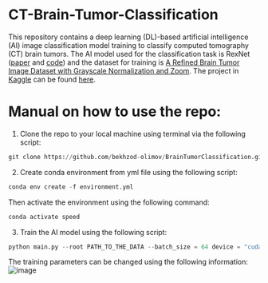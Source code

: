 # CT-Brain-Tumor-Classification

This repository contains a deep learning (DL)-based artificial intelligence (AI) image classification model training to classify computed tomography (CT) brain tumors. The AI model used for the classification task is RexNet ([paper](https://arxiv.org/pdf/2007.00992.pdf) and [code](https://github.com/clovaai/rexnet)) and the dataset for training is [A Refined Brain Tumor Image Dataset with Grayscale Normalization and Zoom](https://www.kaggle.com/datasets/thomasdubail/brain-tumors-256x256). The project in [Kaggle](https://www.kaggle.com/) can be found [here](https://www.kaggle.com/code/killa92/pytorch-resnet-18-99-9-accuracy).

# Manual on how to use the repo:

1. Clone the repo to your local machine using terminal via the following script:

```python
git clone https://github.com/bekhzod-olimov/BrainTumorClassification.git
```

2. Create conda environment from yml file using the following script:
```python
conda env create -f environment.yml
```
Then activate the environment using the following command:
```python
conda activate speed
```

3. Train the AI model using the following script:
```python
python main.py --root PATH_TO_THE_DATA --batch_size = 64 device = "cuda:0"
```
The training parameters can be changed using the following information:
![image](https://github.com/bekhzod-olimov/CT-Brain-Tumor-Classification/assets/50166164/4d5f3ddb-ec9e-49f7-a821-cdb5c8e013ec)


